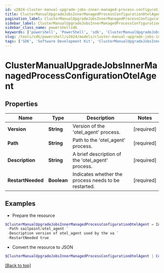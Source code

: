 ```yaml
---
id: v2024-cluster-manual-upgrade-jobs-inner-managed-process-configuration-otel-agent
title: ClusterManualUpgradeJobsInnerManagedProcessConfigurationOtelAgent
pagination_label: ClusterManualUpgradeJobsInnerManagedProcessConfigurationOtelAgent
sidebar_label: ClusterManualUpgradeJobsInnerManagedProcessConfigurationOtelAgent
sidebar_class_name: powershellsdk
keywords: ['powershell', 'PowerShell', 'sdk', 'ClusterManualUpgradeJobsInnerManagedProcessConfigurationOtelAgent', 'V2024ClusterManualUpgradeJobsInnerManagedProcessConfigurationOtelAgent'] 
slug: /tools/sdk/powershell/v2024/models/cluster-manual-upgrade-jobs-inner-managed-process-configuration-otel-agent
tags: ['SDK', 'Software Development Kit', 'ClusterManualUpgradeJobsInnerManagedProcessConfigurationOtelAgent', 'V2024ClusterManualUpgradeJobsInnerManagedProcessConfigurationOtelAgent']
---
```



# ClusterManualUpgradeJobsInnerManagedProcessConfigurationOtelAgent

## Properties

Name | Type | Description | Notes
------------ | ------------- | ------------- | -------------
**Version** | **String** | Version of the 'otel_agent' process. | [required]
**Path** | **String** | Path to the 'otel_agent' process. | [required]
**Description** | **String** | A brief description of the 'otel_agent' process. | [required]
**RestartNeeded** | **Boolean** | Indicates whether the process needs to be restarted. | [required]

## Examples

- Prepare the resource
```powershell
$ClusterManualUpgradeJobsInnerManagedProcessConfigurationOtelAgent = Initialize-ClusterManualUpgradeJobsInnerManagedProcessConfigurationOtelAgent  -Version 3003 `
 -Path sailpoint/otel_agent `
 -Description version of otel_agent used by the va `
 -RestartNeeded true
```

- Convert the resource to JSON
```powershell
$ClusterManualUpgradeJobsInnerManagedProcessConfigurationOtelAgent | ConvertTo-JSON
```


[[Back to top]](#) 

